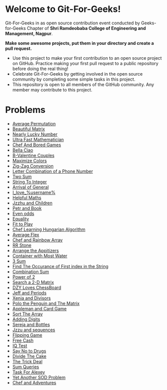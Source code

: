 # Welcome to Git-For-Geeks!

Git-For-Geeks in as open source contribution event conducted by Geeks-for-Geeks Chapter of **Shri Ramdeobaba College of Engineering and Management, Nagpur**.

**Make some awesome projects, put them in your directory and create a pull request.**

- Use this project to make your first contribution to an open source project on GitHub. Practice making your first pull request to a public repository before doing the real thing!
- Celebrate Git-For-Geeks by getting involved in the open source community by completing some simple tasks in this project.
- This repository is open to all members of the GitHub community. Any member may contribute to this project.

# Problems

- <a href="https://www.codechef.com/submit/AVGPERM"> Average Permutation </a>
- <a href="https://codeforces.com/problemset/problem/263/A"> Beautiful Matrix </a>
- <a href="https://codeforces.com/problemset/problem/110/A"> Nearly Lucky Number</a>
- <a href="https://codeforces.com/problemset/problem/61/A"> Ultra Fast Mathematician </a>
- <a href="https://www.codechef.com/submit/PCJ18B"> Chef And Bored Games </a>
- <a href="https://www.codechef.com/submit/CHFHEIST"> Bella Ciao </a>
- <a href="https://www.codechef.com/submit/VCOUPLE"> B-Valentine Couples</a>
- <a href="https://www.codechef.com/submit/COLOUR"> Maximize Colors </a>
- <a href="https://leetcode.com/problems/zigzag-conversion/"> Zig-Zag Conversion</a>
- <a href="https://leetcode.com/problems/letter-combinations-of-a-phone-number/"> Letter Combination of a Phone Number </a>
- <a href="https://leetcode.com/problems/two-sum/"> Two Sum </a>
- <a href="https://leetcode.com/problems/string-to-integer-atoi/"> String To Integer </a>
- <a href="https://codeforces.com/problemset/problem/144/A"> Arrival of General </a>
- <a href="https://codeforces.com/problemset/problem/155/A"> I_love_%username% </a>
- <a href="https://codeforces.com/problemset/problem/339/A"> Helpful Maths </a>
- <a href="https://codeforces.com/problemset/problem/450/A"> Jzzhu and Children </a>
- <a href="https://codeforces.com/problemset/problem/139/A"> Petr and Book </a>
- <a href="https://codeforces.com/problemset/problem/318/A"> Even odds </a>
- <a href="https://www.codechef.com/submit/EQUALITY"> Equality </a>
- <a href="https://www.codechef.com/submit/PLAYFIT"> Fit to Play </a>
- <a href="https://www.codechef.com/submit/HUNGALGO"> Chef Learning Hungarian Algorithm </a>
- <a href="https://www.codechef.com/submit/AVGFLEX"> Average Flex </a>
- <a href="https://www.codechef.com/submit/RAINBOWA"> Chef and Rainbow Array </a>
- <a href="https://www.codechef.com/submit/RRSTONE"> RR Stone </a>
- <a href="https://www.codechef.com/submit/ARRANGE"> Arrange the Appitizers </a>
- <a href="https://leetcode.com/problems/container-with-most-water/"> Container with Most Water </a>
- <a href="https://leetcode.com/problems/3sum/"> 3 Sum </a>
- <a href="https://leetcode.com/problems/find-the-index-of-the-first-occurrence-in-a-string/"> Find The Occurance of First index in the String </a>
- <a href="https://leetcode.com/problems/combination-sum/"> Combination Sum </a>
- <a href="https://leetcode.com/problems/power-of-two/"> Power of 2 </a>
- <a href="https://leetcode.com/problems/search-a-2d-matrix-ii/"> Search a 2-D Matrix </a>
- <a href="https://codeforces.com/problemset/problem/445/A"> DZY Loves ChessBoard </a>
- <a href="https://codeforces.com/problemset/problem/352/B"> Jeff and Periods </a>
- <a href="https://codeforces.com/problemset/problem/342/A"> Xenia and Divisors </a>
- <a href="https://codeforces.com/problemset/problem/289/B"> Polo the Penguin and The Matrix </a>
- <a href="https://codeforces.com/problemset/problem/462/B"> Appleman and Card Game </a>
- <a href="https://codeforces.com/problemset/problem/451/B"> Sort The Array </a>
- <a href="https://codeforces.com/problemset/problem/260/A"> Adding Digits </a>
- <a href="https://codeforces.com/problemset/problem/315/A"> Sereja and Bottles </a>
- <a href="https://codeforces.com/problemset/problem/450/B"> Jzzu and sequences </a>
- <a href="https://codeforces.com/problemset/problem/327/A"> Flipping Game </a>
- <a href="https://codeforces.com/problemset/problem/237/A"> Free Cash </a>
- <a href="https://codeforces.com/problemset/problem/287/A"> IQ Test </a>
- <a href="https://www.codechef.com/submit/NODRUGS"> Say No to Drugs </a>
- <a href="https://www.codechef.com/submit/ANUDTC"> Divide The Cake </a>
- <a href="https://www.codechef.com/submit/TRICKYDL"> The Trick Deal </a>
- <a href="https://www.codechef.com/submit/RRSUM"> Sum Queries </a>
- <a href="https://www.codechef.com/submit/ALEXTASK"> Task For Alexey </a>
- <a href="https://www.codechef.com/submit/SOD3"> Yet Another SOD Problem </a>
- <a href="https://www.codechef.com/submit/CHEFADV"> Chef and Adventures </a>
